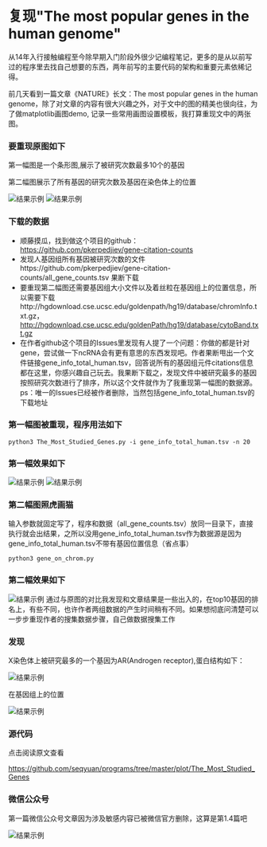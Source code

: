 # 复现"The most popular genes in the human genome"

 从14年入行接触编程至今除早期入门阶段外很少记编程笔记，更多的是从以前写过的程序里去找自己想要的东西，两年前写的主要代码的架构和重要元素依稀记得。

 前几天看到一篇文章《NATURE》长文：The most popular genes in the human genome，除了对文章的内容有很大兴趣之外，对于文中的图的精美也很向往，为了做matplotlib画图demo, 记录一些常用画图设置模板，我打算重现文中的两张图。

### 要重现原图如下
 第一幅图是一个条形图,展示了被研究次数最多10个的基因

 第二幅图展示了所有基因的研究次数及基因在染色体上的位置

 ![结果示例](./N1.jpg)
 ![结果示例](./N2.jpg)

### 下载的数据
 * 顺藤摸瓜，找到做这个项目的github：https://github.com/pkerpedjiev/gene-citation-counts
 * 发现人基因组所有基因被研究次数的文件https://github.com/pkerpedjiev/gene-citation-counts/all_gene_counts.tsv 果断下载
 * 要重现第二幅图还需要基因组大小文件以及着丝粒在基因组上的位置信息，所以需要下载http://hgdownload.cse.ucsc.edu/goldenpath/hg19/database/chromInfo.txt.gz，http://hgdownload.cse.ucsc.edu/goldenPath/hg19/database/cytoBand.txt.gz
 * 在作者github这个项目的Issues里发现有人提了一个问题：你做的都是针对gene，尝试做一下ncRNA会有更有意思的东西发现吧。作者果断甩出一个文件链接gene_info_total_human.tsv，回答说所有的基因组元件citations信息都在这里，你感兴趣自己玩去。我果断下载之，发现文件中被研究最多的基因按照研究次数进行了排序，所以这个文件就作为了我重现第一幅图的数据源。ps：唯一的Issues已经被作者删除，当然包括gene_info_total_human.tsv的下载地址
 
### 第一幅图被重现，程序用法如下

`python3 The_Most_Studied_Genes.py -i gene_info_total_human.tsv -n 20`

### 第一幅效果如下
 ![结果示例](./The_top10_citations.png)
 ![结果示例](./The_top20_citations.png)

### 第二幅图照虎画猫

 输入参数就固定写了，程序和数据（all_gene_counts.tsv）放同一目录下，直接执行就会出结果，之所以没用gene_info_total_human.tsv作为数据源是因为gene_info_total_human.tsv不带有基因位置信息（省点事）

`python3 gene_on_chrom.py` 

### 第二幅效果如下

 ![结果示例](./gene_on_chrom.png)
 通过与原图的对比我发现和文章结果是一些出入的，在top10基因的排名上，有些不同，也许作者两组数据的产生时间稍有不同。如果想彻底问清楚可以一步步重现作者的搜集数据步骤，自己做数据搜集工作

### 发现
  
 X染色体上被研究最多的一个基因为AR(Androgen receptor),蛋白结构如下：
 
 ![结果示例](./AR_PDB.png)

 在基因组上的位置

 ![结果示例](./AR-gene.png)

### 源代码

 点击阅读原文查看

 https://github.com/seqyuan/programs/tree/master/plot/The_Most_Studied_Genes

### 微信公众号

 第一篇微信公众号文章因为涉及敏感内容已被微信官方删除，这算是第1.4篇吧

 ![结果示例](./seqyuan.jpg)
